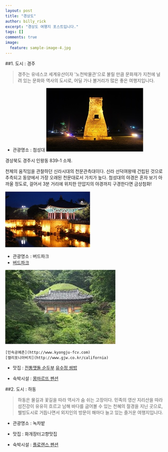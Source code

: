 ```yaml
---
layout: post
title: "경상도"
author: billy_rick
excerpt: "경상도 여행지 포스트입니다."
tags: []
comments: true
image:
  feature: sample-image-4.jpg
---
```


##1. 도시 : 경주

> 경주는 유네스코 세계유산이자 '노천박물관'으로 불릴 만큼 문화재가 지천에 널려 있는 문화와 역사의 도시로, 어딜 가나 볼거리가 많은 좋은 여행지입니다.

- 관광명소 : 첨성대
![첨성대(야경)](https://github.com/shinojin/shinojin.github.com/blob/master/images/gsd-kj-chumsungdae.jpg?raw=true)
    
경상북도 경주시 인왕동 839-1 소재.
  
천체의 움직임을 관찰하던 신라시대의 천문관측대이다. 신라 선덕여왕때 건립된 것으로 추측되고 동양에서 가장 오래된 천문대로서 가치가 높다. 첨성대의 야경은 혼자 보기 아까울 정도로, 걸어서 3분 거리에 위치한 안압지의 야경까지 구경한다면 금상첨화!

![안압지(야경)](https://github.com/shinojin/shinojin.github.com/blob/master/images/gsd-kj-anapji.jpg?raw=true)


- 관광명소 : 버드파크
- [버드파크](http://www.birdparks.co.kr)

![버드파크](https://github.com/shinojin/shinojin.github.com/blob/master/images/gsd-kj-birdpark.jpg?raw=true)


    [민속공예촌](http://www.kyongju-fcv.com)
    [캘리포니아비치](http://www.gjw.co.kr/california)

- 맛집 : [전통맷돌 순두부](www.전통맷돌순두부.com/)
    [유수정 쌈밥](cityfood.co.kr/h9/yoosoojeong)

- 숙박시설 : [몽마르뜨 펜션](www.mmrt.co.kr)
 



##2. 도시 : 하동

> 하동은 물길과 꽃길을 따라 역사가 숨 쉬는 고장이다. 민족의 영산 지리산을 따라 섬진강이 유유히 흐르고 남해 바다를 굽어볼 수 있는 천혜의 절경을 지닌 곳으로, 웰빙도시로 거듭나면서 외지인의 방문이 해마다 늘고 있는 즐거운 여행지입니다.

- 관광명소 : 녹차밭

- 맛집 : 화개장터고향맛집

- 숙박시설 : [플로렌스 펜션](www.sjflorence.com)
